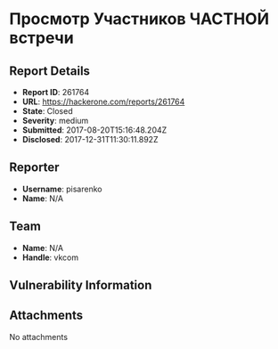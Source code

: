 # Просмотр Участников ЧАСТНОЙ встречи 

## Report Details
- **Report ID**: 261764
- **URL**: https://hackerone.com/reports/261764
- **State**: Closed
- **Severity**: medium
- **Submitted**: 2017-08-20T15:16:48.204Z
- **Disclosed**: 2017-12-31T11:30:11.892Z

## Reporter
- **Username**: pisarenko
- **Name**: N/A

## Team
- **Name**: N/A
- **Handle**: vkcom

## Vulnerability Information


## Attachments
No attachments
